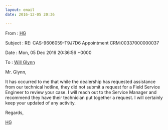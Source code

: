 ```yaml
---
layout: email
date: 2016-12-05 20:36

---
```

From
: <abbr class='person' title='Regional Customer Service Manager #2, Ford Customer Relationship Center'>HG</abbr>

Subject
: RE: CAS-9606059-T9J7D6 Appointment CRM:00337000000037

Date
: Mon, 05 Dec 2016 20:36:56 +0000

To
: <abbr class='person' title='me'>Will Glynn</abbr>


Mr. Glynn,

It has occurred to me that while the dealership has requested assistance from our technical hotline, they did not submit a request for a Field Service Engineer to review your case. I will reach out to the Service Manager and recommend they have their technician put together a request. I will certainly keep your updated of any activity.

Regards,

<abbr class='person' title='Regional Customer Service Manager #2, Ford Customer Relationship Center'>HG</abbr>
